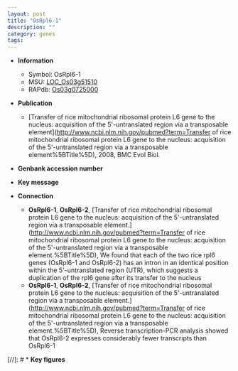 ```yaml
---
layout: post
title: "OsRpl6-1"
description: ""
category: genes
tags: 
---
```


* **Information**  
    + Symbol: OsRpl6-1  
    + MSU: [LOC_Os03g51510](http://rice.uga.edu/cgi-bin/ORF_infopage.cgi?orf=LOC_Os03g51510)  
    + RAPdb: [Os03g0725000](https://rapdb.dna.affrc.go.jp/locus/?name=Os03g0725000)  

* **Publication**  
    + [Transfer of rice mitochondrial ribosomal protein L6 gene to the nucleus: acquisition of the 5'-untranslated region via a transposable element](http://www.ncbi.nlm.nih.gov/pubmed?term=Transfer of rice mitochondrial ribosomal protein L6 gene to the nucleus: acquisition of the 5'-untranslated region via a transposable element%5BTitle%5D), 2008, BMC Evol Biol.

* **Genbank accession number**  

* **Key message**  

* **Connection**  
    + __OsRpl6-1__, __OsRpl6-2__, [Transfer of rice mitochondrial ribosomal protein L6 gene to the nucleus: acquisition of the 5&#39;-untranslated region via a transposable element.](http://www.ncbi.nlm.nih.gov/pubmed?term=Transfer of rice mitochondrial ribosomal protein L6 gene to the nucleus: acquisition of the 5&#39;-untranslated region via a transposable element.%5BTitle%5D),  We found that each of the two rice rpl6 genes (OsRpl6-1 and OsRpl6-2) has an intron in an identical position within the 5&#39;-untranslated region (UTR), which suggests a duplication of the rpl6 gene after its transfer to the nucleus
    + __OsRpl6-1__, __OsRpl6-2__, [Transfer of rice mitochondrial ribosomal protein L6 gene to the nucleus: acquisition of the 5&#39;-untranslated region via a transposable element.](http://www.ncbi.nlm.nih.gov/pubmed?term=Transfer of rice mitochondrial ribosomal protein L6 gene to the nucleus: acquisition of the 5&#39;-untranslated region via a transposable element.%5BTitle%5D),  Reverse transcription-PCR analysis showed that OsRpl6-2 expresses considerably fewer transcripts than OsRpl6-1

[//]: # * **Key figures**  


